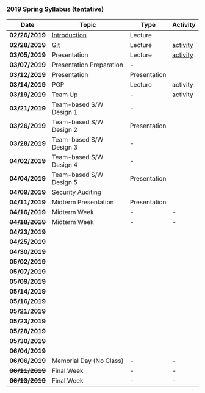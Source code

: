 ### 2019 Spring Syllabus (tentative)

| Date               | Topic                                                                         | Type         | Activity                       |
|--------------------|-------------------------------------------------------------------------------|--------------|--------------------------------|
| **02/26/2019**     | [Introduction](https://softsec.kaist.ac.kr/depot/sangkilc/is521/01-Intro.pdf) | Lecture      |                                |
| **02/28/2019**     | [Git](https://softsec.kaist.ac.kr/depot/sangkilc/is521/02-GIT.pdf)            | Lecture      | [activity](Activities/0228.md) |
| **03/05/2019**     | Presentation                                                                  | Lecture      | [activity](Activities/0305.md) |
| **03/07/2019**     | Presentation Preparation                                                      | -            |                                |
| **03/12/2019**     | Presentation                                                                  | Presentation |                                |
| **03/14/2019**     | PGP                                                                           | Lecture      | activity                       |
| **03/19/2019**     | Team Up                                                                       | -            | activity                       |
| **03/21/2019**     | Team-based S/W Design 1                                                       | -            |                                |
| **03/26/2019**     | Team-based S/W Design 2                                                       | Presentation |                                |
| **03/28/2019**     | Team-based S/W Design 3                                                       | -            |                                |
| **04/02/2019**     | Team-based S/W Design 4                                                       | -            |                                |
| **04/04/2019**     | Team-based S/W Design 5                                                       | Presentation |                                |
| **04/09/2019**     | Security Auditing                                                             |              |                                |
| **04/11/2019**     | Midterm Presentation                                                          | Presentation |                                |
| ~~**04/16/2019**~~ | Midterm Week                                                                  | -            | -                              |
| ~~**04/18/2019**~~ | Midterm Week                                                                  | -            | -                              |
| **04/23/2019**     |                                                                               |              |                                |
| **04/25/2019**     |                                                                               |              |                                |
| **04/30/2019**     |                                                                               |              |                                |
| **05/02/2019**     |                                                                               |              |                                |
| **05/07/2019**     |                                                                               |              |                                |
| **05/09/2019**     |                                                                               |              |                                |
| **05/14/2019**     |                                                                               |              |                                |
| **05/16/2019**     |                                                                               |              |                                |
| **05/21/2019**     |                                                                               |              |                                |
| **05/23/2019**     |                                                                               |              |                                |
| **05/28/2019**     |                                                                               |              |                                |
| **05/30/2019**     |                                                                               |              |                                |
| **06/04/2019**     |                                                                               |              |                                |
| ~~**06/06/2019**~~ | Memorial Day (No Class)                                                       | -            | -                              |
| ~~**06/11/2019**~~ | Final Week                                                                    | -            | -                              |
| ~~**06/13/2019**~~ | Final Week                                                                    | -            | -                              |
